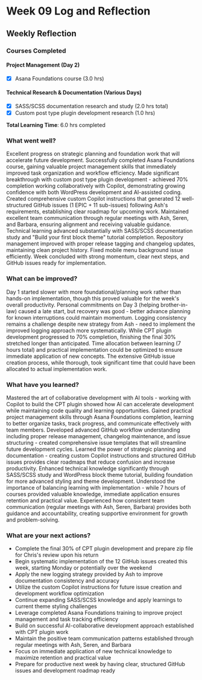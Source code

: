 # Week 09 Log and Reflection

## Weekly Reflection

### Courses Completed

#### Project Management (Day 2)

-   [x] Asana Foundations course (3.0 hrs)

#### Technical Research & Documentation (Various Days)

-   [x] SASS/SCSS documentation research and study (2.0 hrs total)
-   [x] Custom post type plugin development research (1.0 hrs)

**Total Learning Time**: 6.0 hrs completed

### What went well?

Excellent progress on strategic planning and foundation work that will accelerate future development. Successfully completed Asana Foundations course, gaining valuable project management skills that immediately improved task organization and workflow efficiency. Made significant breakthrough with custom post type plugin development - achieved 70% completion working collaboratively with Copilot, demonstrating growing confidence with both WordPress development and AI-assisted coding. Created comprehensive custom Copilot instructions that generated 12 well-structured GitHub issues (1 EPIC + 11 sub-issues) following Ash's requirements, establishing clear roadmap for upcoming work. Maintained excellent team communication through regular meetings with Ash, Seren, and Barbara, ensuring alignment and receiving valuable guidance. Technical learning advanced substantially with SASS/SCSS documentation study and "Build your first block theme" tutorial completion. Repository management improved with proper release tagging and changelog updates, maintaining clean project history. Fixed mobile menu background issue efficiently. Week concluded with strong momentum, clear next steps, and GitHub issues ready for implementation.

### What can be improved?

Day 1 started slower with more foundational/planning work rather than hands-on implementation, though this proved valuable for the week's overall productivity. Personal commitments on Day 3 (helping brother-in-law) caused a late start, but recovery was good - better advance planning for known interruptions could maintain momentum. Logging consistency remains a challenge despite new strategy from Ash - need to implement the improved logging approach more systematically. While CPT plugin development progressed to 70% completion, finishing the final 30% stretched longer than anticipated. Time allocation between learning (7 hours total) and practical implementation could be optimized to ensure immediate application of new concepts. The extensive GitHub issue creation process, while thorough, took significant time that could have been allocated to actual implementation work.

### What have you learned?

Mastered the art of collaborative development with AI tools - working with Copilot to build the CPT plugin showed how AI can accelerate development while maintaining code quality and learning opportunities. Gained practical project management skills through Asana Foundations completion, learning to better organize tasks, track progress, and communicate effectively with team members. Developed advanced GitHub workflow understanding including proper release management, changelog maintenance, and issue structuring - created comprehensive issue templates that will streamline future development cycles. Learned the power of strategic planning and documentation - creating custom Copilot instructions and structured GitHub issues provides clear roadmaps that reduce confusion and increase productivity. Enhanced technical knowledge significantly through SASS/SCSS study and WordPress block theme tutorial, building foundation for more advanced styling and theme development. Understood the importance of balancing learning with implementation - while 7 hours of courses provided valuable knowledge, immediate application ensures retention and practical value. Experienced how consistent team communication (regular meetings with Ash, Seren, Barbara) provides both guidance and accountability, creating supportive environment for growth and problem-solving.

### What are your next actions?

-   Complete the final 30% of CPT plugin development and prepare zip file for Chris's review upon his return
-   Begin systematic implementation of the 12 GitHub issues created this week, starting Monday or potentially over the weekend
-   Apply the new logging strategy provided by Ash to improve documentation consistency and accuracy
-   Utilize the custom Copilot instructions for future issue creation and development workflow optimization
-   Continue expanding SASS/SCSS knowledge and apply learnings to current theme styling challenges
-   Leverage completed Asana Foundations training to improve project management and task tracking efficiency
-   Build on successful AI-collaborative development approach established with CPT plugin work
-   Maintain the positive team communication patterns established through regular meetings with Ash, Seren, and Barbara
-   Focus on immediate application of new technical knowledge to maximize retention and practical value
-   Prepare for productive next week by having clear, structured GitHub issues and development roadmap ready
